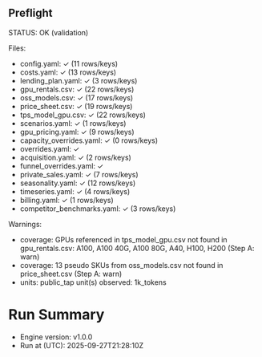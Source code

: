## Preflight
STATUS: OK (validation)

Files:
- config.yaml: ✓ (11 rows/keys)
- costs.yaml: ✓ (13 rows/keys)
- lending_plan.yaml: ✓ (3 rows/keys)
- gpu_rentals.csv: ✓ (22 rows/keys)
- oss_models.csv: ✓ (17 rows/keys)
- price_sheet.csv: ✓ (19 rows/keys)
- tps_model_gpu.csv: ✓ (22 rows/keys)
- scenarios.yaml: ✓ (1 rows/keys)
- gpu_pricing.yaml: ✓ (9 rows/keys)
- capacity_overrides.yaml: ✓ (0 rows/keys)
- overrides.yaml: ✓
- acquisition.yaml: ✓ (2 rows/keys)
- funnel_overrides.yaml: ✓
- private_sales.yaml: ✓ (7 rows/keys)
- seasonality.yaml: ✓ (12 rows/keys)
- timeseries.yaml: ✓ (4 rows/keys)
- billing.yaml: ✓ (1 rows/keys)
- competitor_benchmarks.yaml: ✓ (3 rows/keys)

Warnings:
- coverage: GPUs referenced in tps_model_gpu.csv not found in gpu_rentals.csv: A100, A100 40G, A100 80G, A40, H100, H200 (Step A: warn)
- coverage: 13 pseudo SKUs from oss_models.csv not found in price_sheet.csv (Step A: warn)
- units: public_tap unit(s) observed: 1k_tokens
# Run Summary
- Engine version: v1.0.0
- Run at (UTC): 2025-09-27T21:28:10Z
